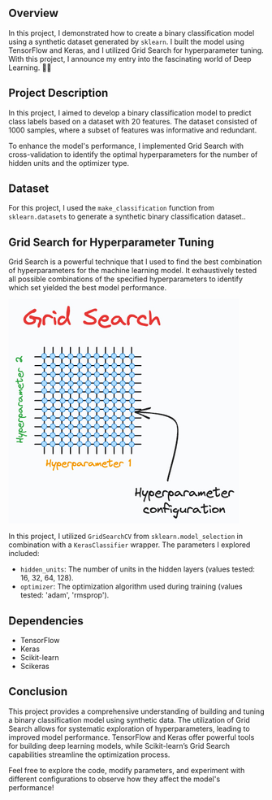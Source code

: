 ## Overview

In this project, I demonstrated how to create a binary classification model using a synthetic dataset generated by `sklearn`. I built the model using TensorFlow and Keras, and I utilized Grid Search for hyperparameter tuning.
<br>
With this project, I announce my entry into the fascinating world of Deep Learning. 🤩🎈

## Project Description

In this project, I aimed to develop a binary classification model to predict class labels based on a dataset with 20 features. The dataset consisted of 1000 samples, where a subset of features was informative and redundant.

To enhance the model's performance, I implemented Grid Search with cross-validation to identify the optimal hyperparameters for the number of hidden units and the optimizer type.

## Dataset

For this project, I used the `make_classification` function from `sklearn.datasets` to generate a synthetic binary classification dataset..


## Grid Search for Hyperparameter Tuning

Grid Search is a powerful technique that I used to find the best combination of hyperparameters for the machine learning model. It exhaustively tested all possible combinations of the specified hyperparameters to identify which set yielded the best model performance.

![grid-search-img](img/grid-search.jpg)

In this project, I utilized `GridSearchCV` from `sklearn.model_selection` in combination with a `KerasClassifier` wrapper. The parameters I explored included:

- `hidden_units`: The number of units in the hidden layers (values tested: 16, 32, 64, 128).
- `optimizer`: The optimization algorithm used during training (values tested: 'adam', 'rmsprop').


## Dependencies

- TensorFlow
- Keras
- Scikit-learn
- Scikeras

## Conclusion

This project provides a comprehensive understanding of building and tuning a binary classification model using synthetic data. The utilization of Grid Search allows for systematic exploration of hyperparameters, leading to improved model performance. TensorFlow and Keras offer powerful tools for building deep learning models, while Scikit-learn’s Grid Search capabilities streamline the optimization process.

Feel free to explore the code, modify parameters, and experiment with different configurations to observe how they affect the model's performance!